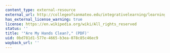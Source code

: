 ```yaml
---
content_type: external-resource
external_url: http://collegeofsanmateo.edu/integrativelearning/learningcommunities/commons/James/AreMyHandsClean.pdf
has_external_license_warning: true
license: https://en.wikipedia.org/wiki/All_rights_reserved
status: ''
title: '"Are My Hands Clean?," (PDF)'
uid: 0bd781d1-577e-4665-b3ea-078c85c46ec9
wayback_url: ''
---
```

